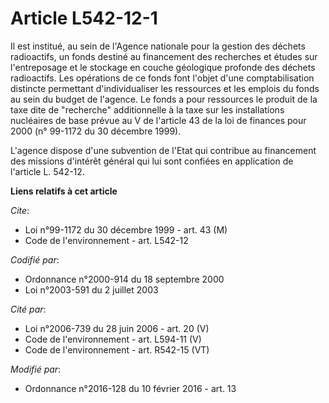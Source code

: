 # Article L542-12-1

Il est institué, au sein de l'Agence nationale pour la gestion des déchets radioactifs, un fonds destiné au financement des
recherches et études sur l'entreposage et le stockage en couche géologique profonde des déchets radioactifs. Les opérations
de ce fonds font l'objet d'une comptabilisation distincte permettant d'individualiser les ressources et les emplois du fonds
au sein du budget de l'agence. Le fonds a pour ressources le produit de la taxe dite de "recherche" additionnelle à la taxe
sur les installations nucléaires de base prévue au V de l'article 43 de la loi de finances pour 2000 (n° 99-1172 du 30
décembre 1999). 

L'agence dispose d'une subvention de l'Etat qui contribue au financement des missions d'intérêt général qui lui sont confiées
en application de l'article L. 542-12.

**Liens relatifs à cet article**

_Cite_:

  - Loi n°99-1172 du 30 décembre 1999 - art. 43 (M)
  - Code de l'environnement - art. L542-12

_Codifié par_:

  - Ordonnance n°2000-914 du 18 septembre 2000
  - Loi n°2003-591 du 2 juillet 2003

_Cité par_:

  - Loi n°2006-739 du 28 juin 2006 - art. 20 (V)
  - Code de l'environnement - art. L594-11 (V)
  - Code de l'environnement - art. R542-15 (VT)

_Modifié par_:

  - Ordonnance n°2016-128 du 10 février 2016 - art. 13
